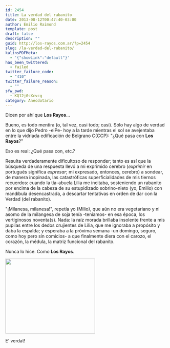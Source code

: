 ```yaml
---
id: 2454
title: La verdad del rabanito
date: 2013-08-12T00:47:40-03:00
author: Emilio Raimond
template: post
draft: false
description: ""
guid: http://los-rayos.com.ar/?p=2454
slug: /la-verdad-del-rabanito/
kalinsPDFMeta:
  - '{"showLink":"default"}'
has_been_twittered:
  - failed
twitter_failure_code:
  - "410"
twitter_failure_reason:
  - ""
sfw_pwd:
  - KQ12j0sXcvcg
category: Anecdotario
---
```

Dicen por ahí que **Los Rayos**...

Bueno, es todo mentira (o, tal vez, casi todo; casi). Sólo hay algo de verdad en lo que dijo Pedro -elPe- hoy a la tarde mientras el sol se avejentaba entre la vidriada edificación de Belgrano C(CCP): "¿Qué pasa con **Los Rayos**?"

Eso es real: ¿Qué pasa con, etc.?

Resulta verdaderamente dificultoso de responder; tanto es así que la búsqueda de una respuesta llevó a mi exprimido cerebro (_exprimir_ en portugués significa _expresar_; mi expresado, entonces, cerebro) a sondear, de manera inopinada, las catastróficas superficialidades de mis tiernos recuerdos: cuando la tía-abuela Lilia me incitaba, sosteniendo un rabanito por encima de la cabeza de su estupidizado sobrino-nieto (yo, Emilio) con mandíbula desencastrada, a descartar tentativas en orden de dar con la Verdad (del rabanito).

"¡Milanesa, milanesa!", repetía yo (Milio), que aún no era vegetariano y ni asomo de la milangesa de soja tenía -teníamos- en esa época, los vertiginosos noventa(s). Nada: la raíz morada brillaba insolente frente a mis pupilas entre los dedos crujientes de Lilia, que me ignoraba a propósito y daba la espalda; y esperaba a la próxima semana -un domingo, seguro, como hoy pero sin comicios- a que finalmente diera con el carozo, el corazón, la médula, la matriz funcional del rabanito.

Nunca lo hice. Como **Los Rayos**.

<div style="width: 290px" class="wp-caption aligncenter">
  <img alt="" src="https://2.bp.blogspot.com/__GauQc7aYqQ/R5qRoELBCyI/AAAAAAAAAVk/iWumUbfpaNQ/s400/rabano.gif" width="280" height="234" />
  
  <p class="wp-caption-text">
    E&#8217; verdat!
  </p>
</div>

&nbsp;

&nbsp;